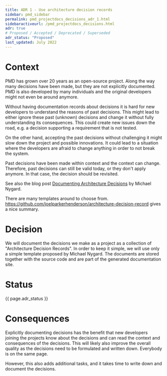 ```yaml
---
title: ADR 1 - Use architecture decision records
sidebar: pmd_sidebar
permalink: pmd_projectdocs_decisions_adr_1.html
sidebaractiveurl: /pmd_projectdocs_decisions.html
adr: true
# Proposed / Accepted / Deprecated / Superseded
adr_status: "Proposed"
last_updated: July 2022
---
```


# Context

PMD has grown over 20 years as an open-source project. Along the way many decisions have been made, but they are not
explicitly documented. PMD is also developed by many individuals and the original developers might
not even be around anymore.

Without having documentation records about decisions it is hard for new developers to understand the reasons
of past decisions. This might lead to either ignore these past (unknown) decisions and change it without
fully understanding its consequences. This could create new issues down the road, e.g. a decision supporting
a requirement that is not tested.

On the other hand, accepting the past decisions without challenging it might slow down the project and
possible innovations. It could lead to a situation where the developers are afraid to change anything
in order to not break the system.

Past decisions have been made within context and the context can change. Therefore, past decisions can still be
valid today, or they don't apply anymore. In that case, the decision should be revisited.

See also the blog post [Documenting Architecture Decisions](https://cognitect.com/blog/2011/11/15/documenting-architecture-decisions)
by Michael Nygard.

There are many templates around to choose from. <https://github.com/joelparkerhenderson/architecture-decision-record>
gives a nice summary.

# Decision

We will document the decisions we make as a project as a collection of "Architecture Decision Records".
In order to keep it simple, we will use only a simple template proposed by Michael Nygard.
The documents are stored together with the source code and are part of the generated documentation site.

# Status

{{ page.adr_status }}

# Consequences

Explicitly documenting decisions has the benefit that new developers joining the projects know about the decisions
and can read the context and consequences of the decisions. This will likely also improve the overall quality
as the decisions need to be formulated and written down. Everybody is on the same page.

However, this also adds additional tasks, and it takes time to write down and document the decisions.
